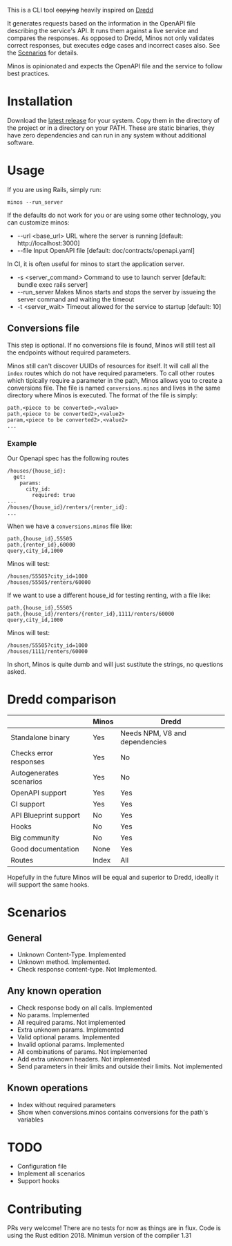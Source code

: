 
This is a CLI tool ~~copying~~ heavily inspired on [Dredd](https://github.com/apiaryio/dredd)

It generates requests based on the information in the OpenAPI file describing the service's API.
It runs them against a live service and compares the responses.
As opposed to Dredd, Minos not only validates correct responses, but executes edge cases and incorrect cases also. See the [Scenarios](#Scenarios) for details.

Minos is opinionated and expects the OpenAPI file and the service to follow best practices.

# Installation

Download the [latest release](https://github.com/jordipolo/minos/releases/latest) for your system.
Copy them in the directory of the project or in a directory on your PATH.
These are static binaries, they have zero dependencies and can run in any system without additional software.

# Usage

If you are using Rails, simply run:
```
minos --run_server
```

If the defaults do not work for you or are using some other technology, you can customize minos:
- --url <base_url>         URL where the server is running [default: http://localhost:3000]
- --file <filename>         Input OpenAPI file [default: doc/contracts/openapi.yaml]

In CI, it is often useful for minos to start the application server.
- -s <server_command>   Command to use to launch server [default: bundle exec rails server]
- --run_server          Makes Minos starts and stops the server by issueing the server command and waiting the timeout
- -t <server_wait>      Timeout allowed for the service to startup [default: 10]


## Conversions file
This step is optional. If no conversions file is found, Minos will still test all the endpoints without required parameters.

Minos still can't discover UUIDs of resources for itself.
It will call all the `index` routes which do not have required parameters.
To call other routes which tipically require a parameter in the path, Minos allows you to create a conversions file.
The file is named `conversions.minos` and lives in the same directory where Minos is executed.
The format of the file is simply:
```
path,<piece to be converted>,<value>
path,<piece to be converted2>,<value2>
param,<piece to be converted2>,<value2>
...
```

### Example
Our Openapi spec has the following routes
```
/houses/{house_id}:
  get:
    params:
      city_id:
        required: true
...
/houses/{house_id}/renters/{renter_id}:
...
```

When we have a `conversions.minos` file like:
```
path,{house_id},55505
path,{renter_id},60000
query,city_id,1000
```
Minos will test:
```
/houses/55505?city_id=1000
/houses/55505/renters/60000
```

If we want to use a different house_id for testing renting, with a file like:
```
path,{house_id},55505
path,{house_id}/renters/{renter_id},1111/renters/60000
query,city_id,1000
```

Minos will test:
```
/houses/55505?city_id=1000
/houses/1111/renters/60000
```
In short, Minos is quite dumb and will just sustitute the strings, no questions asked.


# Dredd comparison

|                        | Minos | Dredd  |
|------------------------|-------|--------|
| Standalone binary      | Yes   | Needs NPM, V8 and dependencies |
| Checks error responses | Yes   | No   |
| Autogenerates scenarios| Yes   | No   |
| OpenAPI support        | Yes   | Yes  |
| CI support             | Yes   | Yes  |
| API Blueprint support  | No    | Yes  |
| Hooks                  | No    | Yes  |
| Big community          | No    | Yes  |
| Good documentation     | None  | Yes  |
| Routes                 | Index | All  |


Hopefully in the future Minos will be equal and superior to Dredd, ideally it will support the same hooks.

# Scenarios
## General
- Unknown Content-Type. Implemented
- Unknown method. Implemented.
- Check response content-type. Not Implemented.

## Any known operation
- Check response body on all calls. Implemented
- No params. Implemented
- All required params. Not implemented
- Extra unknown params. Implemented
- Valid optional params. Implemented
- Invalid optional params. Implemented
- All combinations of params. Not implemented
- Add extra unknown headers. Not implemented
- Send parameters in their limits and outside their limits. Not implemented


## Known operations
- Index without required parameters
- Show when conversions.minos contains conversions for the path's variables



# TODO
- Configuration file
- Implement all scenarios
- Support hooks


# Contributing
PRs very welcome!
There are no tests for now as things are in flux.
Code is using the Rust edition 2018. Minimun version of the compiler 1.31




